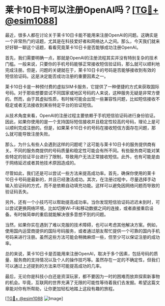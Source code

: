 # 莱卡10日卡可以注册OpenAI吗？[[TG💪+ @esim1088](https://t.me/s/esim1088)]

最近，很多人都在讨论关于莱卡10日卡能不能用来注册OpenAI的问题。这确实是一个非常热门的话题，尤其是在科技爱好者和网络达人之间。那么，今天我们就来好好聊一聊这个话题，看看究竟莱卡10日卡是否能够成功注册OpenAI。

首先，我们需要明确一点，那就是OpenAI的注册流程其实并没有特别复杂的技术门槛。一般来说，只要你的手机号码能够正常接收短信验证码，那么就可以顺利地完成注册。但是，问题的关键就在于，莱卡10日卡的号码是否能够接收到有效的短信验证码。这是决定能否成功注册的重要因素之一。

莱卡10日卡是一种预付费的虚拟SIM卡服务，它提供了一种便捷的方式来获取国际号码。对于那些想要尝试不同国家或地区号码的人来说，这种服务无疑是非常方便的。然而，由于其虚拟性质，有时候可能会出现一些兼容性问题，比如短信接收不稳定或者无法接收到某些特定平台的验证短信。

从技术角度来看，OpenAI的注册过程主要依赖于手机短信验证码进行身份验证。因此，如果你使用的是一个支持国际短信接收并且稳定性较高的号码，理论上是可以顺利完成注册的。但是，如果莱卡10日卡的号码在接收短信方面存在问题，那么就可能导致注册失败。

那么，为什么有些人会遇到这样的问题呢？这可能与莱卡10日卡的服务提供商有关。不同的服务商提供的号码质量和稳定性可能会有所不同。有些服务商可能对某些特定的验证平台进行了限制，导致用户无法正常接收短信。此外，也有可能是由于网络延迟或者其他技术原因造成的。

尽管如此，我们还是可以尝试一些方法来提高成功率。首先，确保你使用的莱卡10日卡号码是最新的，并且已经激活成功。其次，在注册过程中，尽量选择手动输入验证码的方式，而不是依赖自动填充功能。这样可以避免因网络问题而导致的验证码丢失。

另外，还有一个小技巧可以帮助提高成功率。当你发现短信验证码迟迟未到时，可以尝试更换网络环境，比如切换Wi-Fi和移动数据之间的连接，或者直接重启设备。有时候简单的重启就能解决很多意想不到的问题。

当然，如果你实在遇到了难以克服的技术障碍，也可以考虑其他解决方案。例如，使用国内运营商提供的国际号码服务，或者通过朋友帮忙提供一个可靠的国内手机号码来进行注册。虽然这些方法可能会稍微麻烦一些，但至少可以保证注册的成功率。

总的来说，莱卡10日卡是否能用来注册OpenAI，取决于多个因素，包括号码的质量、服务商的支持情况以及个人的操作技巧等。虽然存在一定的不确定性，但我们可以通过上述提到的方法来尽可能提高成功的几率。

最后，无论你是科技小白还是资深玩家，都不要因为一时的困难而放弃探索新事物的机会。毕竟，互联网的世界充满了无限的可能性等待着我们去发掘。希望这篇文章能对你有所帮助，让你更加轻松地踏上这段有趣的旅程。

[[TG💪+ @esim1088](https://t.me/s/esim1088) ![Image](https://i.postimg.cc/4NQfJmqS/Snipaste-2025-05-13-00-14-12.png)]